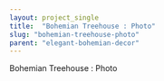 ```yaml
---
layout: project_single
title:  "Bohemian Treehouse : Photo"
slug: "bohemian-treehouse-photo"
parent: "elegant-bohemian-decor"
---
```

Bohemian Treehouse : Photo